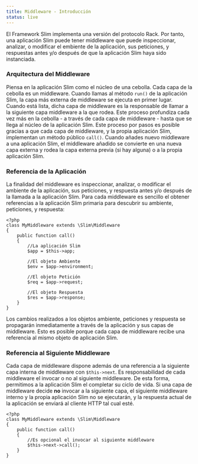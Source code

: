 ```yaml
---
title: Middleware - Introducción
status: live
---
```


El Framework Slim implementa una versión del protocolo Rack. Por tanto, una 
aplicación Slim puede tener middleware que puede inspeccionar, analizar, o 
modificar el embiente de la aplicación, sus peticiones, y respuestas antes y/o 
después de que la aplicación Slim haya sido instanciada.

### Arquitectura del Middleware

Piensa en la aplicación Slim como el núcleo de una cebolla. Cada capa de la 
cebolla es un middleware. Cuando llamas al método `run()` de la aplicación Slim, 
la capa más externa de middleware se ejecuta en primer lugar. Cuando está lista, 
dicha capa de middleware es la responsable de llamar a la siguiente capa middleware 
a la que rodea. Este proceso profundiza cada vez más en la cebolla - a través de 
cada capa de middleware - hasta que se llega al núcleo de la aplicación Slim. Este 
proceso por pasos es posible gracias a que cada capa de middleware, y la propia 
aplicación Slim, implementan un método público `call()`.
Cuando añades nuevo middleware a una aplicación Slim, el middleware añadido se 
convierte en una nueva capa externa y rodea la capa externa previa (si hay alguna) 
o a la propia aplicación Slim.

### Referencia de la Aplicación

La finalidad del middleware es inspeccionar, analizar, o modificar el ambiente de 
la aplicación, sus peticiones, y respuesta antes y/o después de la llamada a la 
aplicación Slim. Para cada middleware es sencillo el obtener referencias a la aplicación 
Slim primaria para descubrir su ambiente, peticiones, y respuesta:

    <?php
    class MyMiddleware extends \Slim\Middleware
    {
        public function call()
        {
            //La aplicación Slim
            $app = $this->app;

            //El objeto Ambiente
            $env = $app->environment;

            //El objeto Petición
            $req = $app->request;

            //El objeto Respuesta
            $res = $app->response;
        }
    }

Los cambios realizados a los objetos ambiente, peticiones y respuesta se propagarán 
inmediatamente a través de la aplicación y sus capas de middleware. Esto es posible 
porque cada capa de middleware recibe una referencia al mismo objeto de aplicación 
Slim.

### Referencia al Siguiente Middleware

Cada capa de middleware dispone además de una referencia a la siguiente capa interna 
de middleware con `$this->next`. Es responsabilidad de cada middleware el invocar 
o no al siguiente middleware. De esta forma, permitimos a la aplicación Slim el 
completar su ciclo de vida. Si una capa de middleware decide **no** invocar a la 
siguiente capa, el siguiente middleware interno y la propia aplicación Slim no se 
ejecutarán, y la respuesta actual de la aplicación se enviará al cliente HTTP tal 
cual esté.

    <?php
    class MyMiddleware extends \Slim\Middleware
    {
        public function call()
        {
            //Es opcional el invocar al siguiente middleware
            $this->next->call();
        }
    }
